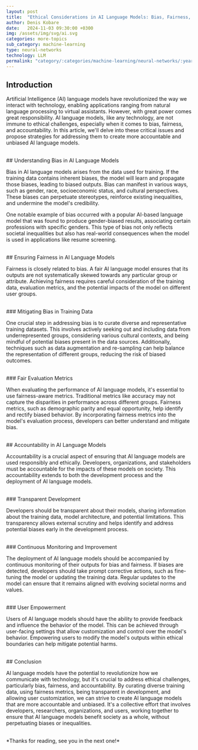 ```yaml
---
layout: post
title:  "Ethical Considerations in AI Language Models: Bias, Fairness, and Accountability"
author: Denis Kobare
date:   2024-11-03 09:30:00 +0300
img: /assets/img/svg/ai.svg
categories: more-topics
sub_category: machine-learning
type: neural-networks
technology: LLM
permalink: "category/:categories/machine-learning/neural-networks/:year:month/:title"
---
```



## Introduction

Artificial Intelligence (AI) language models have revolutionized the way we 
interact with technology, enabling applications ranging from natural language 
processing to virtual assistants. However, with great power comes great 
responsibility. AI language models, like any technology, are not immune to 
ethical challenges, especially when it comes to bias, fairness, and 
accountability. In this article, we'll delve into these critical issues and 
propose strategies for addressing them to create more accountable and unbiased 
AI language models.


<br>
## Understanding Bias in AI Language Models

Bias in AI language models arises from the data used for training. If the 
training data contains inherent biases, the model will learn and propagate those 
biases, leading to biased outputs. Bias can manifest in various ways, such as 
gender, race, socioeconomic status, and cultural perspectives. These biases can 
perpetuate stereotypes, reinforce existing inequalities, and undermine the 
model's credibility.

One notable example of bias occurred with a popular AI-based language model that 
was found to produce gender-biased results, associating certain professions with 
specific genders. This type of bias not only reflects societal inequalities but 
also has real-world consequences when the model is used in applications like 
resume screening.


<br>
## Ensuring Fairness in AI Language Models

Fairness is closely related to bias. A fair AI language model ensures that its 
outputs are not systematically skewed towards any particular group or attribute. 
Achieving fairness requires careful consideration of the training data, 
evaluation metrics, and the potential impacts of the model on different user 
groups.



<br>
### Mitigating Bias in Training Data

One crucial step in addressing bias is to curate diverse and representative 
training datasets. This involves actively seeking out and including data from 
underrepresented groups, considering various cultural contexts, and being 
mindful of potential biases present in the data sources. Additionally, 
techniques such as data augmentation and re-sampling can help balance the 
representation of different groups, reducing the risk of biased outcomes.



<br>
### Fair Evaluation Metrics

When evaluating the performance of AI language models, it's essential to use 
fairness-aware metrics. Traditional metrics like accuracy may not capture the 
disparities in performance across different groups. Fairness metrics, such as 
demographic parity and equal opportunity, help identify and rectify biased 
behavior. By incorporating fairness metrics into the model's evaluation process, 
developers can better understand and mitigate bias.



<br>
## Accountability in AI Language Models

Accountability is a crucial aspect of ensuring that AI language models are used 
responsibly and ethically. Developers, organizations, and stakeholders must be 
accountable for the impacts of these models on society. This accountability 
extends to both the development process and the deployment of AI language models.



<br>
### Transparent Development

Developers should be transparent about their models, sharing information about 
the training data, model architecture, and potential limitations. This 
transparency allows external scrutiny and helps identify and address potential 
biases early in the development process.



<br>
### Continuous Monitoring and Improvement

The deployment of AI language models should be accompanied by continuous 
monitoring of their outputs for bias and fairness. If biases are detected, 
developers should take prompt corrective actions, such as fine-tuning the model 
or updating the training data. Regular updates to the model can ensure that it 
remains aligned with evolving societal norms and values.



<br>
### User Empowerment

Users of AI language models should have the ability to provide feedback and 
influence the behavior of the model. This can be achieved through user-facing 
settings that allow customization and control over the model's behavior. 
Empowering users to modify the model's outputs within ethical boundaries can 
help mitigate potential harms.



<br>
## Conclusion

AI language models have the potential to revolutionize how we communicate with 
technology, but it's crucial to address ethical challenges, particularly bias, 
fairness, and accountability. By curating diverse training data, using fairness 
metrics, being transparent in development, and allowing user customization, we 
can strive to create AI language models that are more accountable and unbiased. 
It's a collective effort that involves developers, researchers, organizations, 
and users, working together to ensure that AI language models benefit society as 
a whole, without perpetuating biases or inequalities.



<br>
*Thanks for reading, see you in the next one!*
